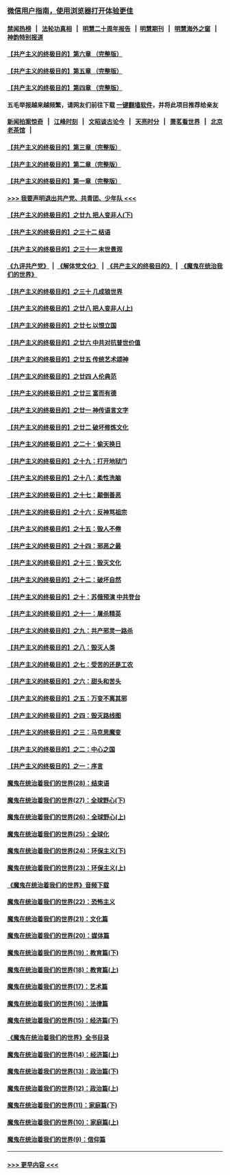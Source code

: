 ### [微信用户指南，使用浏览器打开体验更佳](https://github.com/gfw-breaker/banned-news1/blob/master/indexes/wechat-guide.md?t=0)
#### [禁闻热榜](热点新闻.md?t=0)  &nbsp;&nbsp;|&nbsp;&nbsp; [法轮功真相](https://github.com/gfw-breaker/truth/blob/master/README.md?t=0) &nbsp;&nbsp;|&nbsp;&nbsp; [明慧二十周年报告](https://github.com/gfw-breaker/mh-reports/blob/master/README.md?t=0) &nbsp;&nbsp;|&nbsp;&nbsp;[明慧期刊](https://github.com/gfw-breaker/mh-qikan) &nbsp;&nbsp;|&nbsp;&nbsp; [明慧海外之窗](https://github.com/gfw-breaker/mh-news/blob/master/README.md?t=0) &nbsp;&nbsp;|&nbsp;&nbsp; [神韵特别报道](https://github.com/gfw-breaker/mh-news/blob/master/shenyun.md?t=0)
#### [【共产主义的终极目的】第六章 （完整版）](../pages/nsc422/n11428913.md?t=02060733) 
#### [【共产主义的终极目的】第五章 （完整版）](../pages/nsc422/n11428912.md?t=02060733) 
#### [【共产主义的终极目的】第四章 （完整版）](../pages/nsc422/n11428907.md?t=02060733) 
#### 五毛举报越来越频繁，请网友们前往下载 [一键翻墙软件](https://github.com/gfw-breaker/ssr-accounts)，并将此项目推荐给亲友
#### [新闻拍案惊奇](https://github.com/gfw-breaker/banned-news1/blob/master/pages/link4.md) &nbsp;&nbsp;|&nbsp;&nbsp; [江峰时刻](https://github.com/gfw-breaker/banned-news1/blob/master/pages/link4.md) &nbsp;&nbsp;|&nbsp;&nbsp; [文昭谈古论今](https://github.com/gfw-breaker/banned-news1/blob/master/pages/link4.md) &nbsp;&nbsp;|&nbsp;&nbsp; [天亮时分](https://github.com/gfw-breaker/banned-news1/blob/master/pages/link4.md) &nbsp;&nbsp;|&nbsp;&nbsp; [萧茗看世界](https://github.com/gfw-breaker/banned-news1/blob/master/pages/link4.md) &nbsp;&nbsp;|&nbsp;&nbsp; [北京老茶馆](https://github.com/gfw-breaker/banned-news1/blob/master/pages/link4.md) &nbsp;&nbsp;|&nbsp;&nbsp; 
#### [【共产主义的终极目的】第三章（完整版）](../pages/nsc422/n11428848.md?t=02060733) 
#### [【共产主义的终极目的】第二章（完整版）](../pages/nsc422/n11428831.md?t=02060733) 
#### [【共产主义的终极目的】第一章（完整版）](../pages/nsc422/n11417651.md?t=02060733) 
#### [>>> 我要声明退出共产党、共青团、少年队 <<<](https://github.com/begood0513/goodnews/blob/master/quit/letter.md) 
#### [【共产主义的终极目的】之廿九 把人变非人(下)](../pages/nsc422/n11344140.md?t=02060733) 
#### [【共产主义的终极目的】之三十二 结语](../pages/nsc422/n11360535.md?t=02060733) 
#### [【共产主义的终极目的】之三十一 末世景观](../pages/nsc422/n11351129.md?t=02060733) 
#### [《九评共产党》](https://github.com/begood0513/9ping.md/blob/master/README.md) &nbsp;|&nbsp; [《解体党文化》](../../../../jtdwh.md/blob/master/README.md)  &nbsp;|&nbsp; [《共产主义的终极目的》](../../../../gczydzjmd.md/blob/master/README.md) &nbsp;|&nbsp; [《魔鬼在统治我们的世界》](../../../../mgztzwmdsj.md/blob/master/README.md) 
#### [【共产主义的终极目的】之三十 几成狼世界](../pages/nsc422/n11348280.md?t=02060733) 
#### [【共产主义的终极目的】之廿八 把人变非人(上)](../pages/nsc422/n11340492.md?t=02060733) 
#### [【共产主义的终极目的】之廿七 以恨立国](../pages/nsc422/n11336944.md?t=02060733) 
#### [【共产主义的终极目的】之廿六 中共对抗普世价值](../pages/nsc422/n11324785.md?t=02060733) 
#### [【共产主义的终极目的】之廿五 传统艺术颂神](../pages/nsc422/n11296396.md?t=02060733) 
#### [【共产主义的终极目的】之廿四 人伦典范](../pages/nsc422/n11296397.md?t=02060733) 
#### [【共产主义的终极目的】之廿三 富而有德](../pages/nsc422/n11283598.md?t=02060733) 
#### [【共产主义的终极目的】之廿一 神传语言文字](../pages/nsc422/n11263265.md?t=02060733) 
#### [【共产主义的终极目的】之廿二 破坏修炼文化](../pages/nsc422/n11245728.md?t=02060733) 
#### [【共产主义的终极目的】之二十：偷天换日](../pages/nsc422/n11238846.md?t=02060733) 
#### [【共产主义的终极目的】之十九：打开地狱门](../pages/nsc422/n11206376.md?t=02060733) 
#### [【共产主义的终极目的】之十八：柔性洗脑](../pages/nsc422/n11199994.md?t=02060733) 
#### [【共产主义的终极目的】之十七：颠倒善恶](../pages/nsc422/n11179782.md?t=02060733) 
#### [【共产主义的终极目的】之十六：反神骂祖宗](../pages/nsc422/n11166798.md?t=02060733) 
#### [【共产主义的终极目的】之十五：毁人不倦](../pages/nsc422/n11166792.md?t=02060733) 
#### [【共产主义的终极目的】之十四：邪恶之最](../pages/nsc422/n11150249.md?t=02060733) 
#### [【共产主义的终极目的】之十三：毁灭文化](../pages/nsc422/n11135227.md?t=02060733) 
#### [【共产主义的终极目的】之十二：破坏自然](../pages/nsc422/n11135214.md?t=02060733) 
#### [【共产主义的终极目的】之十：苏俄预演 中共登台](../pages/nsc422/n11118424.md?t=02060733) 
#### [【共产主义的终极目的】之十一：屠杀精英](../pages/nsc422/n11118442.md?t=02060733) 
#### [【共产主义的终极目的】之九：共产邪灵一路杀](../pages/nsc422/n11114139.md?t=02060733) 
#### [【共产主义的终极目的】之八：毁灭人类](../pages/nsc422/n11108503.md?t=02060733) 
#### [【共产主义的终极目的】之七：受苦的还是工农](../pages/nsc422/n11101809.md?t=02060733) 
#### [【共产主义的终极目的】之六：甜头和苦头](../pages/nsc422/n11096971.md?t=02060733) 
#### [【共产主义的终极目的】之五：万变不离其邪](../pages/nsc422/n11091285.md?t=02060733) 
#### [【共产主义的终极目的】之四：毁灭路线图](../pages/nsc422/n11086284.md?t=02060733) 
#### [【共产主义的终极目的】之三：马克思魔变](../pages/nsc422/n11061941.md?t=02060733) 
#### [【共产主义的终极目的】之二：中心之国](../pages/nsc422/n11047728.md?t=02060733) 
#### [【共产主义的终极目的】之一：序言](../pages/nsc422/n11086077.md?t=02060733) 
#### [魔鬼在统治着我们的世界(28)：结束语](../pages/nsc422/n10936246.md?t=02060733) 
#### [魔鬼在统治着我们的世界(27)：全球野心(下)](../pages/nsc422/n10928319.md?t=02060733) 
#### [魔鬼在统治着我们的世界(26)：全球野心(上)](../pages/nsc422/n10900318.md?t=02060733) 
#### [魔鬼在统治着我们的世界(25)：全球化](../pages/nsc422/n10788205.md?t=02060733) 
#### [魔鬼在统治着我们的世界(24)：环保主义(下)](../pages/nsc422/n10695307.md?t=02060733) 
#### [魔鬼在统治着我们的世界(23)：环保主义(上)](../pages/nsc422/n10688613.md?t=02060733) 
#### [《魔鬼在统治着我们的世界》音频下载](../pages/nsc422/n10635553.md?t=02060733) 
#### [魔鬼在统治着我们的世界(22)：恐怖主义](../pages/nsc422/n10614727.md?t=02060733) 
#### [魔鬼在统治着我们的世界(21)：文化篇](../pages/nsc422/n10597706.md?t=02060733) 
#### [魔鬼在统治着我们的世界(20)：媒体篇](../pages/nsc422/n10586579.md?t=02060733) 
#### [魔鬼在统治着我们的世界(19)：教育篇(下)](../pages/nsc422/n10564808.md?t=02060733) 
#### [魔鬼在统治着我们的世界(18)：教育篇(上)](../pages/nsc422/n10526970.md?t=02060733) 
#### [魔鬼在统治着我们的世界(17)：艺术篇](../pages/nsc422/n10499093.md?t=02060733) 
#### [魔鬼在统治着我们的世界(16)：法律篇](../pages/nsc422/n10485969.md?t=02060733) 
#### [魔鬼在统治着我们的世界(15)：经济篇(下)](../pages/nsc422/n10469975.md?t=02060733) 
#### [《魔鬼在统治着我们的世界》全书目录](../pages/nsc422/n10464261.md?t=02060733) 
#### [魔鬼在统治着我们的世界(14)：经济篇(上)](../pages/nsc422/n10457370.md?t=02060733) 
#### [魔鬼在统治着我们的世界(13)：政治篇(下)](../pages/nsc422/n10448270.md?t=02060733) 
#### [魔鬼在统治着我们的世界(12)：政治篇(上)](../pages/nsc422/n10444576.md?t=02060733) 
#### [魔鬼在统治着我们的世界(11)：家庭篇(下)](../pages/nsc422/n10440961.md?t=02060733) 
#### [魔鬼在统治着我们的世界(10)：家庭篇(上)](../pages/nsc422/n10435448.md?t=02060733) 
#### [魔鬼在统治着我们的世界(9)：信仰篇](../pages/nsc422/n10432159.md?t=02060733) 

----
#### [ >>> 更早内容 <<< ](../indexes/nsc422-earlier.md)
